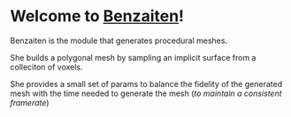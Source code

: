 # Welcome to [Benzaiten](https://en.wikipedia.org/wiki/Benzaiten)!

Benzaiten is the module that generates procedural meshes.

She builds a polygonal mesh by sampling an implicit surface from a colleciton of voxels.

She provides a small set of params to balance the fidelity of the generated mesh with the time needed to generate the mesh (_to maintain a consistent framerate_)
